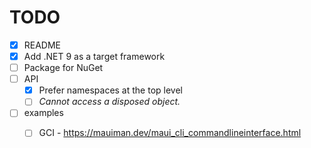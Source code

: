 # TODO

- [x] README
- [x] Add .NET 9 as a target framework
- [ ] Package for NuGet
- [ ] API
    - [x] Prefer namespaces at the top level
    - [ ] _Cannot access a disposed object._

- [ ] examples
    - [ ] GCI
          - https://mauiman.dev/maui_cli_commandlineinterface.html



